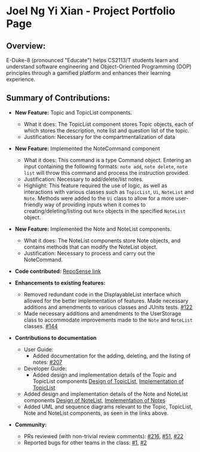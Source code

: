 # Joel Ng Yi Xian - Project Portfolio Page

## Overview:

E-Duke-8 (pronounced "Educate") helps CS2113/T students learn and understand software engineering and Object-Oriented Programming (OOP) principles through a gamified platform and enhances their learning experience. 


## Summary of Contributions:

- **New Feature:** Topic and TopicList components. 
  - What it does: The TopicList component stores Topic objects, each of which stores the description, note list and question list of the topic.
  - Justification: Necessary for the compartmentalization of data

- **New Feature:** Implemented the NoteCommand component
  - What it does: This command is a type Command object. Entering an input containing the following formats: `note add`, 
  `note delete`, `note list` will throw this command and process the instruction provided.
  - Justification: Necessary to add/delete/list notes.
  - Highlight: This feature required the use of logic, as well as interactions with various classes such as `TopicList`, 
  `Ui`, `NoteList` and `Note`. Methods were added to the `Ui` class to allow for a more user-friendly way of providing 
  inputs when it comes to creating/deleting/listing out `Note` objects in the specified `NoteList` object.

- **New Feature:** Implemented the Note and NoteList components.
  - What it does: The NoteList components store Note objects, and contains methods that can modify the NoteList object.
  - Justification: Necessary to process and carry out the NoteCommand. 
  
- **Code contributed:** [RepoSense link](https://nus-cs2113-ay2021s1.github.io/tp-dashboard/#breakdown=true&search=joelngyx&sort=groupTitle&sortWithin=title&since=2020-09-27&timeframe=commit&mergegroup=&groupSelect=groupByRepos&checkedFileTypes=docs~functional-code~test-code~other&tabOpen=false)

- **Enhancements to existing features:**
  - Removed redundant code in the DisplayableList interface which allowed for the better implementation of features.
  Made necessary additions and amendments to various classes and JUnits tests. [#122](https://github.com/AY2021S1-CS2113T-F12-3/tp/pull/122)
  - Made necessary additions and amendments to the UserStorage class to accommodate improvements made to the `Note` and `NoteList` classes.
  [#144](https://github.com/AY2021S1-CS2113T-F12-3/tp/pull/144/commits)

- **Contributions to documentation**
  - User Guide:
    - Added documentation for the adding, deleting, and the listing of notes: 
    [#207](https://github.com/AY2021S1-CS2113T-F12-3/tp/pull/207/files)
  - Developer Guide: 
    - Added design and implementation details of the Topic and TopicList components 
     [Design of TopicList](https://ay2021s1-cs2113t-f12-3.github.io/tp/DeveloperGuide.html#221-design-of-topiclist),
     [Implementation of TopicList](https://ay2021s1-cs2113t-f12-3.github.io/tp/DeveloperGuide.html#222-implementation-of-topiclist)
  - Added design and implementation details of the Note and NoteList components 
     [Design of NoteList](https://ay2021s1-cs2113t-f12-3.github.io/tp/DeveloperGuide.html#223-design-of-notelist),
     [Implementation of Notes](https://ay2021s1-cs2113t-f12-3.github.io/tp/DeveloperGuide.html#224-implementation-of-notes)
  - Added UML and sequence diagrams relevant to the Topic, TopicList, Note and NoteList components, as seen in the links above.

- **Community:**
  - PRs reviewed (with non-trivial review comments): 
    [#216](https://github.com/AY2021S1-CS2113T-F12-3/tp/pull/216),
    [#51](https://github.com/AY2021S1-CS2113T-F12-3/tp/pull/51),
    [#22](https://github.com/AY2021S1-CS2113T-F12-3/tp/pull/22)
  - Reported bugs for other teams in the class:
    [#1](https://github.com/joelngyx/ped/issues/1),
    [#2](https://github.com/joelngyx/ped/issues/2)



